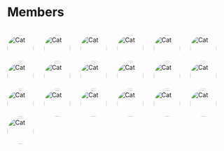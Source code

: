 # Members
<style>
  @media (max-width: 480px) {
  section {
    width: 800px;
  display: grid;
  grid-template-columns: auto auto auto auto auto auto auto auto auto auto auto auto auto auto;
  grid-auto-columns:60px; 
  row-gap:1rem;
  justify-content: center;
  align-items: center;
  justify-content: space;
  }
  @media (min-width: 480px) {
  section {
  width: 600px;
  display: grid;
  grid-template-columns: auto auto auto auto auto auto auto auto auto auto auto auto auto auto;
  grid-auto-columns:60px; 
  row-gap:1rem;
  justify-content: center;
  align-items: center;
  justify-content: space;
  }
}
</style>
<br/>
<section>
<img src="https://avatars.githubusercontent.com/u/64410006?v=4" alt="Cat" class="rounded-corners" width="60" height="60" style="border-radius: 50%;" />
&nbsp;&nbsp;&nbsp;&nbsp;
<img src="https://avatars.githubusercontent.com/u/69713628?v=4" alt="Cat" class="rounded-corners" width="60" height="60" style="border-radius: 50%;" />
&nbsp;&nbsp;&nbsp;&nbsp;
<img src="https://avatars.githubusercontent.com/u/114392001?v=4" alt="Cat" class="rounded-corners" width="60" height="60" style="border-radius: 50%;" />
&nbsp;&nbsp;&nbsp;&nbsp;
<img src="https://avatars.githubusercontent.com/u/114393397?v=4" alt="Cat" class="rounded-corners" width="60" height="60" style="border-radius: 50%;" />
&nbsp;&nbsp;&nbsp;&nbsp;
<img src="https://avatars.githubusercontent.com/u/114392431?v=4" alt="Cat" class="rounded-corners" width="60" height="60" style="border-radius: 50%;" />
&nbsp;&nbsp;&nbsp;&nbsp;
<img src="https://avatars.githubusercontent.com/u/122642309?v=4" alt="Cat" class="rounded-corners" width="60" height="60" style="border-radius: 50%;" />
&nbsp;&nbsp;&nbsp;&nbsp;
<img src="https://avatars.githubusercontent.com/u/103185295?v=4" alt="Cat" class="rounded-corners" width="60" height="60" style="border-radius: 50%;" />
&nbsp;&nbsp;&nbsp;&nbsp;
<img src="https://avatars.githubusercontent.com/u/114392298?v=4" alt="Cat" class="rounded-corners" width="60" height="60" style="border-radius: 50%;" />
&nbsp;&nbsp;&nbsp;&nbsp;
<img src="https://avatars.githubusercontent.com/u/133319358?v=4" alt="Cat" class="rounded-corners" width="60" height="60" style="border-radius: 50%;" />
&nbsp;&nbsp;&nbsp;&nbsp;
<img src="https://avatars.githubusercontent.com/u/114988054?v=4" alt="Cat" class="rounded-corners" width="60" height="60" style="border-radius: 50%;" />
&nbsp;&nbsp;&nbsp;&nbsp;
<img src="https://avatars.githubusercontent.com/u/114393719?v=4" alt="Cat" class="rounded-corners" width="60" height="60" style="border-radius: 50%;" />
&nbsp;&nbsp;&nbsp;&nbsp;
<img src="https://avatars.githubusercontent.com/u/107542339?v=4" alt="Cat" class="rounded-corners" width="60" height="60" style="border-radius: 50%;" />
&nbsp;&nbsp;&nbsp;&nbsp;
<img src="https://avatars.githubusercontent.com/u/130158867?v=4" alt="Cat" class="rounded-corners" width="60" height="60" style="border-radius: 50%;" />
&nbsp;&nbsp;&nbsp;&nbsp;
<img src="https://avatars.githubusercontent.com/u/112007766?v=4" alt="Cat" class="rounded-corners" width="60" height="60" style="border-radius: 50%;" />
&nbsp;&nbsp;&nbsp;&nbsp;
<img src="https://avatars.githubusercontent.com/u/114392147?v=4" alt="Cat" class="rounded-corners" width="60" height="60" style="border-radius: 50%;" />
&nbsp;&nbsp;&nbsp;&nbsp;
<img src="https://avatars.githubusercontent.com/u/114392878?v=4" alt="Cat" class="rounded-corners" width="60" height="60" style="border-radius: 50%;" />
&nbsp;&nbsp;&nbsp;&nbsp;
<img src="https://avatars.githubusercontent.com/u/115923863?v=4" alt="Cat" class="rounded-corners" width="60" height="60" style="border-radius: 50%;" />
&nbsp;&nbsp;&nbsp;&nbsp;
<img src="https://avatars.githubusercontent.com/u/68467952?v=4" alt="Cat" class="rounded-corners" width="60" height="60" style="border-radius: 50%;" />
&nbsp;&nbsp;&nbsp;&nbsp;
<img src="https://avatars.githubusercontent.com/u/141813264?v=4" alt="Cat" class="rounded-corners" width="60" height="60" style="border-radius: 50%;" />
&nbsp;&nbsp;&nbsp;&nbsp;
</section>